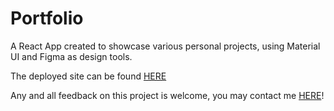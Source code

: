 # Portfolio

A React App created to showcase various personal projects, using Material UI and Figma as design tools. 

The deployed site can be found [HERE](https://patrickobrien.onrender.com/)

Any and all feedback on this project is welcome, you may contact me [HERE](https://www.linkedin.com/in/patrick-o-brien-6743b044/)!